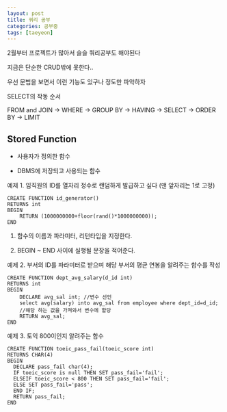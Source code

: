 ```yaml
---
layout: post
title: 쿼리 공부
categories: 공부중
tags: [taeyeon]
---
```


2월부터 프로젝트가 많아서 슬슬 쿼리공부도 해야된다

지금은 단순한 CRUD밖에 못한다..

우선 문법을 보면서 이런 기능도 있구나 정도만 파악하자

SELECT의 작동 순서

FROM and JOIN -> WHERE -> GROUP BY -> HAVING -> SELECT -> ORDER BY -> LIMIT


## Stored Function

- 사용자가 정의한 함수

- DBMS에 저장되고 사용되는 함수

예제 1. 임직원의 ID를 열자리 정수로 랜덤하게 발급하고 싶다 (맨 앞자리는 1로 고정)

```
CREATE FUNCTION id_generator()
RETURNS int
BEGIN
    RETURN (1000000000+floor(rand()*1000000000));
END
```

1. 함수의 이름과 파라미터, 리턴타입을 지정한다.

2. BEGIN ~ END 사이에 실행될 문장을 적어준다.

예제 2. 부서의 ID를 파라미터로 받으며 해당 부서의 평균 연봉을 알려주는 함수를 작성

```
CREATE FUNCTION dept_avg_salary(d_id int)
RETURNS int
BEGIN
    DECLARE avg_sal int; //변수 선언
    select avg(salary) into avg_sal from employee where dept_id=d_id;
    //해당 하는 값을 가져와서 변수에 할당 
    RETURN avg_sal;
END
```

예제 3. 토익 800이인지 알려주는 함수

```
CREATE FUNCTION toeic_pass_fail(toeic_score int)
RETURNS CHAR(4)
BEGIN
  DECLARE pass_fail char(4);
  IF toeic_score is null THEN SET pass_fail='fail';
  ELSEIF toeic_score < 800 THEN SET pass_fail='fail';
  ELSE SET pass_fail='pass';
  END IF;
  RETURN pass_fail;
END
```









